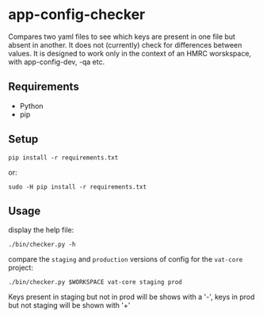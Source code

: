 # app-config-checker

Compares two yaml files to see which keys are present in one file but absent in another. 
It does not (currently) check for differences between values.
It is designed to work only in the context of an HMRC worskspace, with app-config-dev, -qa etc.

## Requirements
* Python
* pip

## Setup
```
pip install -r requirements.txt
```
or:
```
sudo -H pip install -r requirements.txt
```

## Usage
display the help file:
```
./bin/checker.py -h
```

compare the `staging` and `production` versions of config for the `vat-core` project:
```
./bin/checker.py $WORKSPACE vat-core staging prod
```
Keys present in staging but not in prod will be shows with a '-', keys in prod but not staging will be shown with '+'
